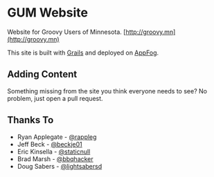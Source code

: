 GUM Website
===========
Website for Groovy Users of Minnesota. [http://groovy.mn](http://groovy.mn)

This site is built with [Grails](http://grails.org) and deployed on [AppFog](https://www.appfog.com).

Adding Content
--------------
Something missing from the site you think everyone needs to see? No problem, just open a pull request.

Thanks To
---------
* Ryan Applegate - [@rappleg](http://twitter.com/rappleg)
* Jeff Beck - [@beckje01](http://twitter.com/beckje01)
* Eric Kinsella - [@staticnull](http://twitter.com/staticnull)
* Brad Marsh - [@bbqhacker](http://twitter.com/bbqhacker)
* Doug Sabers - [@lightsabersd](http://twitter.com/lightsabersd)
